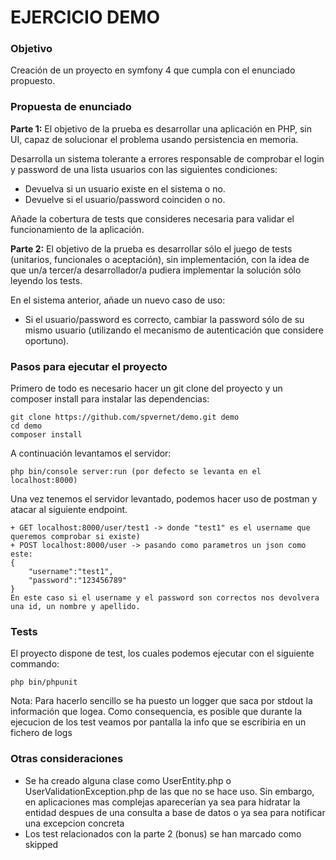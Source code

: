 # EJERCICIO DEMO

### Objetivo
Creación de un proyecto en symfony 4 que cumpla con el enunciado propuesto.

### Propuesta de enunciado

**Parte 1:**
El objetivo de la prueba es desarrollar una aplicación en PHP, sin UI, capaz de solucionar el problema usando persistencia en memoria.         

Desarrolla un sistema tolerante a errores responsable de comprobar el login y password de una lista usuarios con las siguientes condiciones:         
- Devuelva si un usuario existe en el sistema o no.         
- Devuelve si el usuario/password coinciden o no.         

 Añade la cobertura de tests que consideres necesaria para validar el funcionamiento de la aplicación.   
 
**Parte 2:** 
El objetivo de la prueba es desarrollar sólo el juego de tests (unitarios, funcionales o aceptación), sin implementación, con la idea de que un/a tercer/a desarrollador/a pudiera implementar la solución sólo leyendo los tests.         

En el sistema anterior, añade un nuevo caso de uso:         

- Si el usuario/password es correcto, cambiar la password sólo de su mismo usuario (utilizando el mecanismo de autenticación que considere oportuno).

### Pasos para ejecutar el proyecto

Primero de todo es necesario hacer un git clone del proyecto y un composer install para instalar las dependencias:
```
git clone https://github.com/spvernet/demo.git demo
cd demo
composer install
```
A continuación levantamos el servidor:
```
php bin/console server:run (por defecto se levanta en el localhost:8000)
```
Una vez tenemos el servidor levantado, podemos hacer uso de postman y atacar al siguiente endpoint.

```
+ GET localhost:8000/user/test1 -> donde "test1" es el username que queremos comprobar si existe)
+ POST localhost:8000/user -> pasando como parametros un json como este: 
{
    "username":"test1",
    "password":"123456789"
}
En este caso si el username y el password son correctos nos devolvera una id, un nombre y apellido.
```

### Tests

El proyecto dispone de test, los cuales podemos ejecutar con el siguiente commando:
```
php bin/phpunit 
```
Nota: Para hacerlo sencillo se ha puesto un logger que saca por stdout la información que logea. 
Como consequencia, es posible que durante la ejecucion de los test veamos por pantalla la info que se escribiria en un fichero de logs  

### Otras consideraciones

- Se ha creado alguna clase como UserEntity.php o UserValidationException.php de las que no se hace uso. Sin embargo, en aplicaciones mas complejas aparecerían ya sea para hidratar la entidad despues de una consulta a base de datos o ya sea para notificar una excepcion concreta
- Los test relacionados con la parte 2 (bonus) se han marcado como skipped